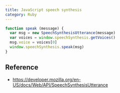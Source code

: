```yaml
---
title: JavaScript speech synthesis
category: Ruby
---
```


```js
function speak (message) {
  var msg = new SpeechSynthesisUtterance(message)
  var voices = window.speechSynthesis.getVoices()
  msg.voice = voices[0]
  window.speechSynthesis.speak(msg)
}
```

## Reference

* <https://developer.mozilla.org/en-US/docs/Web/API/SpeechSynthesisUtterance>
